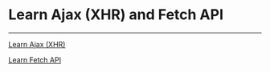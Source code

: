 # Learn Ajax (XHR) and Fetch API

---

[Learn Ajax (XHR)](https://developer.mozilla.org/en-US/docs/Web/API/XMLHttpRequest)

[Learn Fetch API](https://developer.mozilla.org/en-US/docs/Web/API/Fetch_API)
